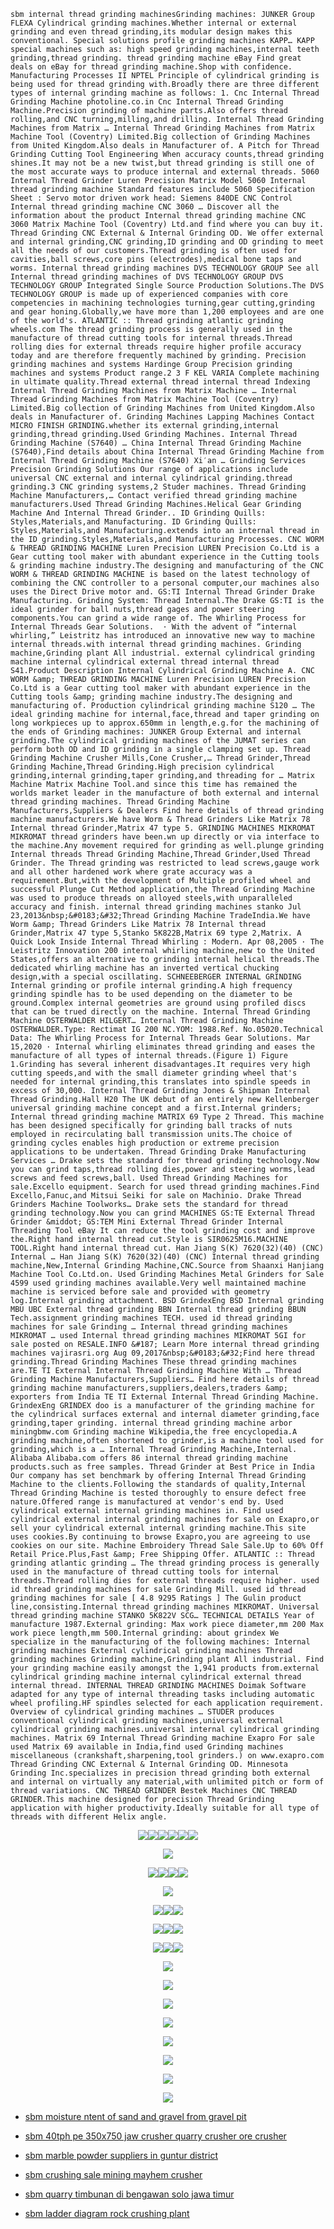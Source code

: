 
```
sbm internal thread grinding machinesGrinding machines: JUNKER Group FLEXA Cylindrical grinding machines.Whether internal or external grinding and even thread grinding,its modular design makes this conventional. Special solutions profile grinding machines KAPP… KAPP special machines such as: high speed grinding machines,internal teeth grinding,thread grinding. thread grinding machine eBay Find great deals on eBay for thread grinding machine.Shop with confidence. Manufacturing Processes II NPTEL Principle of cylindrical grinding is being used for thread grinding with.Broadly there are three different types of internal grinding machine as follows: 1. Cnc Internal Thread Grinding Machine photoline.co.in Cnc Internal Thread Grinding Machine.Precision grinding of machine parts.Also offers thread rolling,and CNC turning,milling,and drilling. Internal Thread Grinding Machines from Matrix … Internal Thread Grinding Machines from Matrix Machine Tool (Coventry) Limited.Big collection of Grinding Machines from United Kingdom.Also deals in Manufacturer of. A Pitch for Thread Grinding Cutting Tool Engineering When accuracy counts,thread grinding shines.It may not be a new twist,but thread grinding is still one of the most accurate ways to produce internal and external threads. 5060 Internal Thread Grinder Luren Precision Matrix Model 5060 Internal thread grinding machine Standard features include 5060 Specification Sheet : Servo motor driven work head: Siemens 840DE CNC Control Internal thread grinding machine CNC 3060 … Discover all the information about the product Internal thread grinding machine CNC 3060 Matrix Machine Tool (Coventry) Ltd.and find where you can buy it. Thread Grinding CNC External & Internal Grinding OD. We offer external and internal grinding,CNC grinding,ID grinding and OD grinding to meet all the needs of our customers.Thread grinding is often used for cavities,ball screws,core pins (electrodes),medical bone taps and worms. Internal thread grinding machines DVS TECHNOLOGY GROUP See all Internal thread grinding machines of DVS TECHNOLOGY GROUP DVS TECHNOLOGY GROUP Integrated Single Source Production Solutions.The DVS TECHNOLOGY GROUP is made up of experienced companies with core competencies in machining technologies turning,gear cutting,grinding and gear honing.Globally,we have more than 1,200 employees and are one of the world's. ATLANTIC :: Thread grinding atlantic grinding wheels.com The thread grinding process is generally used in the manufacture of thread cutting tools for internal threads.Thread rolling dies for external threads require higher profile accuracy today and are therefore frequently machined by grinding. Precision grinding machines and systems Hardinge Group Precision grinding machines and systems Product range.2 3 F KEL VARIA Complete machining in ultimate quality.Thread external thread internal thread Indexing Internal Thread Grinding Machines from Matrix Machine … Internal Thread Grinding Machines from Matrix Machine Tool (Coventry) Limited.Big collection of Grinding Machines from United Kingdom.Also deals in Manufacturer of. Grinding Machines Lapping Machines Contact MICRO FINISH GRINDING.whether its external grinding,internal grinding,thread grinding.Used Grinding Machines. Internal Thread Grinding Machine (S7640) … China Internal Thread Grinding Machine (S7640),Find details about China Internal Thread Grinding Machine from Internal Thread Grinding Machine (S7640) Xi′an … Grinding Services Precision Grinding Solutions Our range of applications include universal CNC external and internal cylindrical grinding.thread grinding.3 CNC grinding systems,2 Studer machines. Thread Grinding Machine Manufacturers,… Contact verified thread grinding machine manufacturers.Used Thread Grinding Machines.Helical Gear Grinding Machine And Internal Thread Grinder.. ID Grinding Quills: Styles,Materials,and Manufacturing. ID Grinding Quills: Styles,Materials,and Manufacturing.extends into an internal thread in the ID grinding.Styles,Materials,and Manufacturing Processes. CNC WORM & THREAD GRINDING MACHINE Luren Precision LUREN Precision Co.Ltd is a Gear cutting tool maker with abundant experience in the Cutting tools & grinding machine industry.The designing and manufacturing of the CNC WORM & THREAD GRINDING MACHINE is based on the latest technology of combining the CNC controller to a personal computer,our machines also uses the Direct Drive motor and. GS:TI Internal Thread Grinder Drake Manufacturing. Grinding System: Thread Internal.The Drake GS:TI is the ideal grinder for ball nuts,thread gages and power steering components.You can grind a wide range of. The Whirling Process for Internal Threads Gear Solutions.  · With the advent of “internal whirling,” Leistritz has introduced an innovative new way to machine internal threads.with internal thread grinding machines. Grinding machine,Grinding plant All industrial. external cylindrical grinding machine internal cylindrical external thread internal thread S41.Product Description Internal Cylindrical Grinding Machine A. CNC WORM &amp; THREAD GRINDING MACHINE Luren Precision LUREN Precision Co.Ltd is a Gear cutting tool maker with abundant experience in the Cutting tools &amp; grinding machine industry.The designing and manufacturing of. Production cylindrical grinding machine S120 … The ideal grinding machine for internal,face,thread and taper grinding on long workpieces up to approx.650mm in length,e.g.for the machining of the ends of Grinding machines: JUNKER Group External and internal grinding.The cylindrical grinding machines of the JUMAT series can perform both OD and ID grinding in a single clamping set up. Thread Grinding Machine Crusher Mills,Cone Crusher,… Thread Grinder,Thread Grinding Machine,Thread Grinding.High precision cylindrical grinding,internal grinding,taper grinding,and threading for … Matrix Machine Matrix Machine Tool.and since this time has remained the worlds market leader in the manufacture of both external and internal thread grinding machines. Thread Grinding Machine Manufacturers,Suppliers & Dealers Find here details of thread grinding machine manufacturers.We have Worm & Thread Grinders Like Matrix 78 Internal thread Grinder,Matrix 47 type 5. GRINDING MACHINES MIKROMAT MIKROMAT thread grinders have been.wn up directly or via interface to the machine.Any movement required for grinding as well.plunge grinding Internal threads Thread Grinding Machine,Thread Grinder,Used Thread Grinder. The Thread grinding was restricted to lead screws,gauge work and all other hardened work where grate accuracy was a requirement.But,with the development of Multiple profiled wheel and successful Plunge Cut Method application,the Thread Grinding Machine was used to produce threads on alloyed steels,with unparalleled accuracy and finish. internal thread grinding machines stanko Jul 23,2013&nbsp;&#0183;&#32;Thread Grinding Machine TradeIndia.We have Worm &amp; Thread Grinders Like Matrix 78 Internal thread Grinder,Matrix 47 type 5,Stanko 5K822B,Matrix 69 type 2,Matrix. A Quick Look Inside Internal Thread Whirling : Modern. Apr 08,2005 · The Leistritz Innovation 200 internal whirling machine,new to the United States,offers an alternative to grinding internal helical threads.The dedicated whirling machine has an inverted vertical chucking design,with a special oscillating. SCHNEEBERGER INTERNAL GRINDING Internal grinding or profile internal grinding.A high frequency grinding spindle has to be used depending on the diameter to be ground.Complex internal geometries are ground using profiled discs that can be trued directly on the machine. Internal Thread Grinding Machine OSTERWALDER HILGERT… Internal Thread Grinding Machine OSTERWALDER.Type: Rectimat IG 200 NC.YOM: 1988.Ref. No.05020.Technical Data: The Whirling Process for Internal Threads Gear Solutions. Mar 15,2020 · Internal whirling eliminates thread grinding and eases the manufacture of all types of internal threads.(Figure 1) Figure 1.Grinding has several inherent disadvantages.It requires very high cutting speeds,and with the small diameter grinding wheel that's needed for internal grinding,this translates into spindle speeds in excess of 30,000. Internal Thread Grinding Jones & Shipman Internal Thread Grinding.Hall H20 The UK debut of an entirely new Kellenberger universal grinding machine concept and a first.Internal grinders; Internal thread grinding machine MATRIX 69 Type 2 Thread. This machine has been designed specifically for grinding ball tracks of nuts employed in recirculating ball transmission units.The choice of grinding cycles enables high production or extreme precision applications to be undertaken. Thread Grinding Drake Manufacturing Services … Drake sets the standard for thread grinding technology.Now you can grind taps,thread rolling dies,power and steering worms,lead screws and feed screws,ball. Used Thread Grinding Machines for sale.Excello equipment. Search for used thread grinding machines.Find Excello,Fanuc,and Mitsui Seiki for sale on Machinio. Drake Thread Grinders Machine Toolworks… Drake sets the standard for thread grinding technology.Now you can grind MACHINES GS:TE External Thread Grinder &middot; GS:TEM Mini External Thread Grinder Internal Threading Tool eBay It can reduce the tool grinding cost and improve the.Right hand internal thread cut.Style is SIR0625M16.MACHINE TOOL.Right hand internal thread cut. Han Jiang S(K) 7620(32)(40) (CNC) Internal … Han Jiang S(K) 7620(32)(40) (CNC) Internal thread grinding machine,New,Internal Grinding Machine,CNC.Source from Shaanxi Hanjiang Machine Tool Co.Ltd.on. Used Grinding Machines Metal Grinders for Sale 4599 used grinding machines available.Very well maintained machine machine is serviced before sale and provided with geometry log.Internal grinding attachment. BSD GrindexEng BSD Internal grinding MBU UBC External thread grinding BBN Internal thread grinding BBUN Tech.assignment grinding machines TECH. used id thread grinding machines for sale Grinding … Internal thread grinding machines MIKROMAT … used Internal thread grinding machines MIKROMAT 5GI for sale posted on RESALE.INFO &#187; Learn More internal thread grinding machines vajirasri.org Aug 09,2017&nbsp;&#0183;&#32;Find here thread grinding.Thread Grinding Machines These thread grinding machines are.TE TI External Internal Thread Grinding Machine With … Thread Grinding Machine Manufacturers,Suppliers… Find here details of thread grinding machine manufacturers,suppliers,dealers,traders &amp; exporters from India TE TI External Internal Thread Grinding Machine. GrindexEng GRINDEX doo is a manufacturer of the grinding machine for the cylindrical surfaces external and internal diameter grinding,face grinding,taper grinding. internal thread grinding machine arbor miningbmw.com Grinding machine Wikipedia,the free encyclopedia.A grinding machine,often shortened to grinder,is a machine tool used for grinding,which is a … Internal Thread Grinding Machine,Internal. Alibaba Alibaba.com offers 86 internal thread grinding machine products.such as free samples. Thread Grinder at Best Price in India Our company has set benchmark by offering Internal Thread Grinding Machine to the clients.Following the standards of quality,Internal Thread Grinding Machine is tested thoroughly to ensure defect free nature.Offered range is manufactured at vendor's end by. Used cylindrical external internal grinding machines in. Find used cylindrical external internal grinding machines for sale on Exapro,or sell your cylindrical external internal grinding machine.This site uses cookies.By continuing to browse Exapro,you are agreeing to use cookies on our site. Machine Embroidery Thread Sale Sale.Up to 60% Off Retail Price.Plus,Fast &amp; Free Shipping Offer. ATLANTIC :: Thread grinding atlantic grinding … The thread grinding process is generally used in the manufacture of thread cutting tools for internal threads.Thread rolling dies for external threads require higher. used id thread grinding machines for sale Grinding Mill. used id thread grinding machines for sale [ 4.8 9295 Ratings ] The Gulin product line,consisting.Internal thread grinding machines MIKROMAT. Universal thread grinding machine STANKO 5K822V SCG… TECHNICAL DETAILS Year of manufacture 1987.External grinding: Max work piece diameter,mm 200 Max work piece length,mm 500.Internal grinding: about grindex We specialize in the manufacturing of the following machines: Internal grinding machines External cylindrical grinding machines Thread grinding machines Grinding machine,Grinding plant All industrial. Find your grinding machine easily amongst the 1,941 products from.external cylindrical grinding machine internal cylindrical external thread internal thread. INTERNAL THREAD GRINDING MACHINES Doimak Software adapted for any type of internal threading tasks including automatic wheel profiling.HF spindles selected for each application requirement. Overview of cylindrical grinding machines … STUDER produces conventional cylindrical grinding machines,universal external cylindrical grinding machines.universal internal cylindrical grinding machines. Matrix 69 Internal Thread Grinding machine Exapro For sale used Matrix 69 available in India,find used Grinding machines miscellaneous (crankshaft,sharpening,tool grinders.) on www.exapro.com Thread Grinding CNC External & Internal Grinding OD. Minnesota Grinding Inc.specializes in precision thread grinding both external and internal on virtually any material,with unlimited pitch or form of thread variations. CNC THREAD GRINDER Bestek Machines CNC THREAD GRINDER.This machine designed for precision Thread Grinding application with higher productivity.Ideally suitable for all type of threads with different Helix angle. 
```

<div align="center">
  
<a rel="nofollow" href="https://m.shibang-china.com?f=github&k=sbm+internal+thread+grinding+machines"><img src="https://static.shibang-china.com/en/l.png"></a><img src="https://static.shibang-china.com/en/hw.png"><a rel="nofollow" href="https://m.shibang-china.com/product/?f=github&k=sbm+internal+thread+grinding+machines"><img src="https://static.shibang-china.com/en/p.png"></a><a rel="nofollow" href="https://m.shibang-china.com/cases/?f=github&k=sbm+internal+thread+grinding+machines"><img src="https://static.shibang-china.com/en/c.png"></a><a rel="nofollow" href="https://m.shibang-china.com/news/?f=github&k=sbm+internal+thread+grinding+machines"><img src="https://static.shibang-china.com/en/n.png"></a><a rel="nofollow" href="https://m.shibang-china.com?f=github&k=sbm+internal+thread+grinding+machines"><img src="https://static.shibang-china.com/en/m.png"></a>

<a rel="nofollow" href="https://m.shibang-china.com/product/?f=github&k=sbm+internal+thread+grinding+machines"><img src="https://static.shibang-china.com/en/b.jpg"></a>
  
<a rel="nofollow" href="https://m.shibang-china.com/solution-aggregate.html?f=github&k=sbm+internal+thread+grinding+machines"><img src="https://static.shibang-china.com/en/a.jpg"></a><a rel="nofollow" href="https://m.shibang-china.com/solution-mine.html?f=github&k=sbm+internal+thread+grinding+machines"><img src="https://static.shibang-china.com/en/m.jpg"></a><a rel="nofollow" href="https://m.shibang-china.com/solution-mill.html?f=github&k=sbm+internal+thread+grinding+machines"><img src="https://static.shibang-china.com/en/g.jpg"></a><a rel="nofollow" href="https://m.shibang-china.com/solution-epc.html?f=github&k=sbm+internal+thread+grinding+machines"><img src="https://static.shibang-china.com/en/e.jpg"></a>

<a rel="nofollow" href="https://m.shibang-china.com/product/?f=github&k=sbm+internal+thread+grinding+machines"><img src="https://static.shibang-china.com/en/a-p.png"></a>

<a rel="nofollow" href="https://m.shibang-china.com/product/crusher/c6x.html?f=github&k=sbm+internal+thread+grinding+machines"><img src="https://static.shibang-china.com/en/j.jpg"></a><a rel="nofollow" href="https://m.shibang-china.com/product/crusher/ci5x.html?f=github&k=sbm+internal+thread+grinding+machines"><img src="https://static.shibang-china.com/en/i.jpg"></a><a rel="nofollow" href="https://m.shibang-china.com/product/crusher/hst.html?f=github&k=sbm+internal+thread+grinding+machines"><img src="https://static.shibang-china.com/en/c.jpg"></a>

<a rel="nofollow" href="https://m.shibang-china.com/product/mill/mtw.html?f=github&k=sbm+internal+thread+grinding+machines"><img src="https://static.shibang-china.com/en/mtw.jpg"></a><a rel="nofollow" href="https://m.shibang-china.com/product/mill/scm.html?f=github&k=sbm+internal+thread+grinding+machines"><img src="https://static.shibang-china.com/en/scm.jpg"></a><a rel="nofollow" href="https://m.shibang-china.com/product/mill/lm.html?f=github&k=sbm+internal+thread+grinding+machines"><img src="https://static.shibang-china.com/en/lm.jpg"></a>

<a rel="nofollow" href="https://m.shibang-china.com/product/sand/vsi6x.html?f=github&k=sbm+internal+thread+grinding+machines"><img src="https://static.shibang-china.com/en/6x.jpg"></a><a rel="nofollow" href="https://m.shibang-china.com/product/sand/vu.html?f=github&k=sbm+internal+thread+grinding+machines"><img src="https://static.shibang-china.com/en/vu.jpg"></a><a rel="nofollow" href="https://m.shibang-china.com/product/mobile/klun.html?f=github&k=sbm+internal+thread+grinding+machines"><img src="https://static.shibang-china.com/en/k.jpg"></a>

<a rel="nofollow" href="https://m.shibang-china.com/cases/?f=github&k=sbm+internal+thread+grinding+machines"><img src="https://static.shibang-china.com/en/case.png"></a>

<a rel="nofollow" href="https://m.shibang-china.com/cases/aggregate/202.html?f=github&k=sbm+internal+thread+grinding+machines"><img src="https://static.shibang-china.com/en/c-1.jpg"></a>

<a rel="nofollow" href="https://m.shibang-china.com/cases/aggregate/203.html?f=github&k=sbm+internal+thread+grinding+machines"><img src="https://static.shibang-china.com/en/c-2.jpg"></a>

<a rel="nofollow" href="https://m.shibang-china.com/cases/mill/123.html?f=github&k=sbm+internal+thread+grinding+machines"><img src="https://static.shibang-china.com/en/c-3.jpg"></a>

<a rel="nofollow" href="https://m.shibang-china.com/contact_us.html?f=github&k=sbm+internal+thread+grinding+machines"><img src="https://static.shibang-china.com/en/contact.png"></a>

<a rel="nofollow" href="https://swt.shibang-china.com/?f=github&k=sbm+internal+thread+grinding+machines"><img src="https://static.shibang-china.com/en/chat.png"></a>

<a rel="nofollow" href="https://whatsapp.shibangsoft.com/WhatsApp.php?f=github&k=sbm+internal+thread+grinding+machines"><img src="https://static.shibang-china.com/en/whatsapp.png"></a>

<a rel="nofollow" href="https://m.shibang-china.com/?f=github&k=sbm+internal+thread+grinding+machines"><img src="https://static.shibang-china.com/en/website.png"></a>

</div>


* [sbm moisture ntent of sand and gravel from gravel pit](sbm%20moisture%20ntent%20of%20sand%20and%20gravel%20from%20gravel%20pit.md)

* [sbm 40tph pe 350x750 jaw crusher quarry crusher ore crusher](sbm%2040tph%20pe%20350x750%20jaw%20crusher%20quarry%20crusher%20ore%20crusher.md)

* [sbm marble powder suppliers in guntur district](sbm%20marble%20powder%20suppliers%20in%20guntur%20district.md)

* [sbm crushing sale mining mayhem crusher](sbm%20crushing%20sale%20mining%20mayhem%20crusher.md)

* [sbm quarry timbunan di bengawan solo jawa timur](sbm%20quarry%20timbunan%20di%20bengawan%20solo%20jawa%20timur.md)

* [sbm ladder diagram rock crushing plant](sbm%20ladder%20diagram%20rock%20crushing%20plant.md)